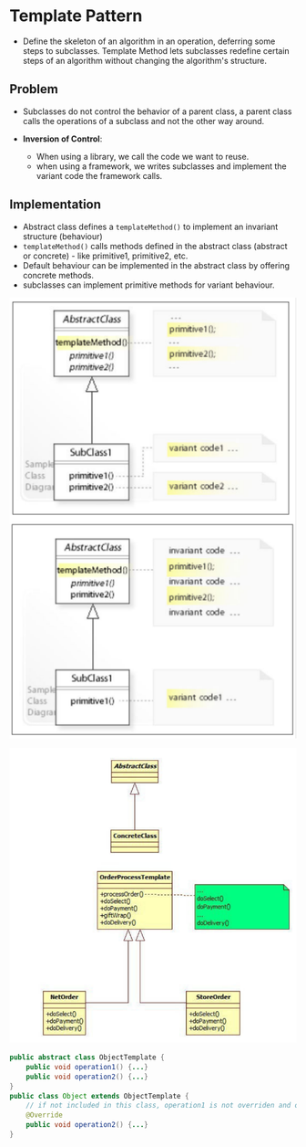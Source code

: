 # Template Pattern

* Define the skeleton of an algorithm in an operation, deferring some steps to subclasses.
Template Method lets subclasses redefine certain steps of an algorithm without changing the algorithm's structure.

## Problem
* Subclasses do not control the behavior of a parent class, a parent class calls the operations of a subclass and not the other way around.

* **Inversion of Control**:
    * When using a library, we call the code we want to reuse.
    * when using a framework, we writes subclasses and implement the variant code the framework calls.

## Implementation
* Abstract class defines a `templateMethod()` to implement an invariant structure (behaviour)
* `templateMethod()` calls methods defined in the abstract class (abstract or concrete) - like primitive1, primitive2, etc.
* Default behaviour can be implemented in the abstract class by offering concrete methods.
* subclasses can implement primitive methods for variant behaviour.

![Alt text](image.png)

![Alt text](image-1.png)

```java
public abstract class ObjectTemplate {
    public void operation1() {...}
    public void operation2() {...}
}
public class Object extends ObjectTemplate {
    // if not included in this class, operation1 is not overriden and operate base on ObjectTemplate.
    @Override
    public void operation2() {...}
}
```